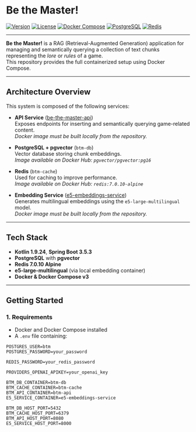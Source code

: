 # Be the Master!

[![Version](https://img.shields.io/badge/version-0.1.0-blue.svg)](https://semver.org)
[![License](https://img.shields.io/badge/license-MIT-green.svg)](LICENSE)
[![Docker Compose](https://img.shields.io/badge/Docker--Compose-3-blue)](https://docs.docker.com/compose/)
[![PostgreSQL](https://img.shields.io/badge/PostgreSQL-pgvector-lightblue)](https://github.com/pgvector/pgvector)
[![Redis](https://img.shields.io/badge/Redis-7.0.10-red)](https://redis.io/)

---

**Be the Master!** is a RAG (Retrieval-Augmented Generation) application for managing and semantically querying a collection of text chunks representing the *lore* or *rules* of a game.  
This repository provides the full containerized setup using Docker Compose.

---

## Architecture Overview

This system is composed of the following services:

- **API Service** ([be-the-master-api](https://github.com/AGRFesta/be-the-master-api))  
  Exposes endpoints for inserting and semantically querying game-related content.  
  *Docker image must be built locally from the repository.*

- **PostgreSQL + pgvector** (`btm-db`)  
  Vector database storing chunk embeddings.  
  *Image available on Docker Hub: `pgvector/pgvector:pg16`*

- **Redis** (`btm-cache`)  
  Used for caching to improve performance.  
  *Image available on Docker Hub: `redis:7.0.10-alpine`*

- **Embedding Service** ([e5-embeddings-service](https://github.com/AGRFesta/e5-embedding-service))  
  Generates multilingual embeddings using the `e5-large-multilingual` model.  
  *Docker image must be built locally from the repository.*

---

## Tech Stack

- **Kotlin 1.9.24**, **Spring Boot 3.5.3**
- **PostgreSQL** with **pgvector**
- **Redis 7.0.10 Alpine**
- **e5-large-multilingual** (via local embedding container)
- **Docker & Docker Compose v3**

---

## Getting Started

### 1. Requirements

- Docker and Docker Compose installed
- A `.env` file containing:

```env
POSTGRES_USER=btm
POSTGRES_PASSWORD=your_password

REDIS_PASSWORD=your_redis_password

PROVIDERS_OPENAI_APIKEY=your_openai_key

BTM_DB_CONTAINER=btm-db
BTM_CACHE_CONTAINER=btm-cache
BTM_API_CONTAINER=btm-api
E5_SERVICE_CONTAINER=e5-embeddings-service

BTM_DB_HOST_PORT=5432
BTM_CACHE_HOST_PORT=6379
BTM_API_HOST_PORT=8080
E5_SERVICE_HOST_PORT=8000
